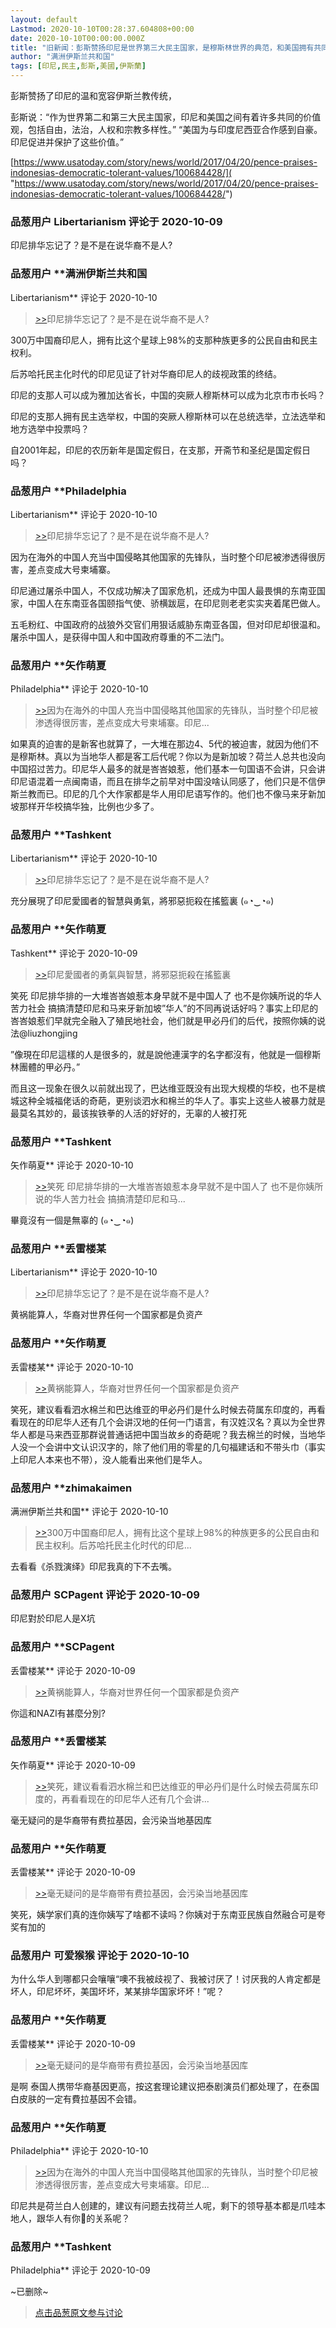 ```yaml
---
layout: default
Lastmod: 2020-10-10T00:28:37.604808+00:00
date: 2020-10-10T00:00:00.000Z
title: "旧新闻：彭斯赞扬印尼是世界第三大民主国家，是穆斯林世界的典范，和美国拥有共同的价值观，"
author: "满洲伊斯兰共和国"
tags: [印尼,民主,彭斯,美國,伊斯蘭]
---
```


彭斯赞扬了印尼的温和宽容伊斯兰教传统，  
  
  
彭斯说：“作为世界第二和第三大民主国家，印尼和美国之间有着许多共同的价值观，包括自由，法治，人权和宗教多样性。” “美国为与印度尼西亚合作感到自豪。 印尼促进并保护了这些价值。”  
  
  
[https://www.usatoday.com/story/news/world/2017/04/20/pence-praises-indonesias-democratic-tolerant-values/100684428/]( "https://www.usatoday.com/story/news/world/2017/04/20/pence-praises-indonesias-democratic-tolerant-values/100684428/")

            
### 品葱用户 **Libertarianism** 评论于 2020-10-09
        
印尼排华忘记了？是不是在说华裔不是人?
        


            
### 品葱用户 **满洲伊斯兰共和国 
Libertarianism** 评论于 2020-10-10
        
> [\>>]( "/article/item_id-513525#")印尼排华忘记了？是不是在说华裔不是人?

  
  
  
300万中国裔印尼人，拥有比这个星球上98%的支那种族更多的公民自由和民主权利。  
  
  
后苏哈托民主化时代的印尼见证了针对华裔印尼人的歧视政策的终结。  
  
  
  
  
印尼的支那人可以成为雅加达省长，中国的突厥人穆斯林可以成为北京市市长吗？  
  
  
印尼的支那人拥有民主选举权，中国的突厥人穆斯林可以在总统选举，立法选举和地方选举中投票吗？  
  
  
自2001年起，印尼的农历新年是国定假日，在支那，开斋节和圣纪是国定假日吗？
        


            
### 品葱用户 **Philadelphia 
Libertarianism** 评论于 2020-10-10
        
> [\>>]( "/article/item_id-513525#")印尼排华忘记了？是不是在说华裔不是人?

  
  
因为在海外的中国人充当中国侵略其他国家的先锋队，当时整个印尼被渗透得很厉害，差点变成大号柬埔寨。  
  
印尼通过屠杀中国人，不仅成功解决了国家危机，还成为中国人最畏惧的东南亚国家，中国人在东南亚各国颐指气使、骄横跋扈，在印尼则老老实实夹着尾巴做人。  
  
五毛粉红、中国政府的战狼外交官们用狠话威胁东南亚各国，但对印尼却很温和。屠杀中国人，是获得中国人和中国政府尊重的不二法门。
        


            
### 品葱用户 **矢作萌夏 
Philadelphia** 评论于 2020-10-10
        
> [\>>]( "/article/item_id-513531#")因为在海外的中国人充当中国侵略其他国家的先锋队，当时整个印尼被渗透得很厉害，差点变成大号柬埔寨。印尼...

  
如果真的迫害的是新客也就算了，一大堆在那边4、5代的被迫害，就因为他们不是穆斯林。真以为当地华人都是客工后代呢？你以为是新加坡？荷兰人总共也没向中国招过苦力。印尼华人最多的就是峇峇娘惹，他们基本一句国语不会讲，只会讲印尼语混着一点闽南语，而且在排华之前早对中国没啥认同感了，他们只是不信伊斯兰教而已。印尼的几个大作家都是华人用印尼语写作的。他们也不像马来牙新加坡那样开华校搞华独，比例也少多了。
        


            
### 品葱用户 **Tashkent 
Libertarianism** 评论于 2020-10-10
        
> [\>>]( "/article/item_id-513525#")印尼排华忘记了？是不是在说华裔不是人?

  
  
充分展現了印尼愛國者的智慧與勇氣，將邪惡扼殺在搖籃裏 (๑◔‿◔๑)
        


            
### 品葱用户 **矢作萌夏 
Tashkent** 评论于 2020-10-09
        
> [\>>]( "/article/item_id-513550#")印尼愛國者的勇氣與智慧，將邪惡扼殺在搖籃裏

  
  
笑死 印尼排华排的一大堆峇峇娘惹本身早就不是中国人了 也不是你姨所说的华人苦力社会 搞搞清楚印尼和马来牙新加坡”华人”的不同再说话好吗？事实上印尼的峇峇娘惹们早就完全融入了殖民地社会，他们就是甲必丹们的后代，按照你姨的说法@liuzhongjing  
  
”像現在印尼這樣的人是很多的，就是說他連漢字的名字都沒有，他就是一個穆斯林團體的甲必丹。”   
  
而且这一现象在很久以前就出现了，巴达维亚既没有出现大规模的华校，也不是槟城这种全城福佬话的奇葩，更别谈泗水和棉兰的华人了。事实上这些人被暴力就是最莫名其妙的，最该挨铁拳的人活的好好的，无辜的人被打死
        


            
### 品葱用户 **Tashkent 
矢作萌夏** 评论于 2020-10-10
        
> [\>>]( "/article/item_id-513559#")笑死 印尼排华排的一大堆峇峇娘惹本身早就不是中国人了 也不是你姨所说的华人苦力社会 搞搞清楚印尼和马...

  
  
畢竟沒有一個是無辜的 (๑◔‿◔๑)
        


            
### 品葱用户 **丢雷楼某 
Libertarianism** 评论于 2020-10-10
        
> [\>>]( "/article/item_id-513525#")印尼排华忘记了？是不是在说华裔不是人?

  
  
黄祸能算人，华裔对世界任何一个国家都是负资产
        


            
### 品葱用户 **矢作萌夏 
丢雷楼某** 评论于 2020-10-10
        
> [\>>]( "/article/item_id-513564#")黄祸能算人，华裔对世界任何一个国家都是负资产

  
笑死，建议看看泗水棉兰和巴达维亚的甲必丹们是什么时候去荷属东印度的，再看看现在的印尼华人还有几个会讲汉地的任何一门语言，有汉姓汉名？真以为全世界华人都是马来西亚那群说普通话把中国当故乡的奇葩呢？我去棉兰的时候，当地华人没一个会讲中文认识汉字的，除了他们用的零星的几句福建话和不带头巾（事实上印尼人本来也不带），没人能看出来他们是华人。
        


            
### 品葱用户 **zhimakaimen 
满洲伊斯兰共和国** 评论于 2020-10-10
        
> [\>>]( "/article/item_id-513526#")300万中国裔印尼人，拥有比这个星球上98%的种族更多的公民自由和民主权利。后苏哈托民主化时代的印尼...

  
  
  
去看看《杀戮演绎》印尼我真的下不去嘴。
        


            
### 品葱用户 **SCPagent** 评论于 2020-10-09
        
印尼對於印尼人是X坑
        


            
### 品葱用户 **SCPagent 
丢雷楼某** 评论于 2020-10-09
        
> [\>>]( "/article/item_id-513564#")黄祸能算人，华裔对世界任何一个国家都是负资产

  
  
你這和NAZI有甚麼分別?
        


            
### 品葱用户 **丢雷楼某 
矢作萌夏** 评论于 2020-10-09
        
> [\>>]( "/article/item_id-513569#")笑死，建议看看泗水棉兰和巴达维亚的甲必丹们是什么时候去荷属东印度的，再看看现在的印尼华人还有几个会讲...

  
  
毫无疑问的是华裔带有费拉基因，会污染当地基因库
        


            
### 品葱用户 **矢作萌夏 
丢雷楼某** 评论于 2020-10-09
        
> [\>>]( "/article/item_id-513576#")毫无疑问的是华裔带有费拉基因，会污染当地基因库

  
  
笑死，姨学家们真的连你姨写了啥都不读吗？你姨对于东南亚民族自然融合可是夸奖有加的
        


            
### 品葱用户 **可爱猴猴** 评论于 2020-10-10
        
为什么华人到哪都只会嚷嚷“噢不我被歧视了、我被讨厌了！讨厌我的人肯定都是坏人，印尼坏坏，美国坏坏，某某排华国家坏坏！”呢？
        


            
### 品葱用户 **矢作萌夏 
丢雷楼某** 评论于 2020-10-09
        
> [\>>]( "/article/item_id-513576#")毫无疑问的是华裔带有费拉基因，会污染当地基因库

  
  
是啊 泰国人携带华裔基因更高，按这套理论建议把泰剧演员们都处理了，在泰国白皮肤的一定有費拉基因不会错。
        


            
### 品葱用户 **矢作萌夏 
Philadelphia** 评论于 2020-10-10
        
> [\>>]( "/article/item_id-513531#")因为在海外的中国人充当中国侵略其他国家的先锋队，当时整个印尼被渗透得很厉害，差点变成大号柬埔寨。印尼...

  
印尼共是荷兰白人创建的，建议有问题去找荷兰人呢，剩下的领导基本都是爪哇本地人，跟华人有你🐴的关系呢？
        


            
### 品葱用户 **Tashkent 
Philadelphia** 评论于 2020-10-09
        
~已删除~
        






> [点击品葱原文参与讨论](https://pincong.rocks/article/24898)

